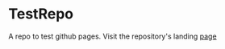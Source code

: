 # TestRepo
A repo to test github pages.
Visit the repository's landing [page](https://tsekitsi.github.io/TestRepo/)
